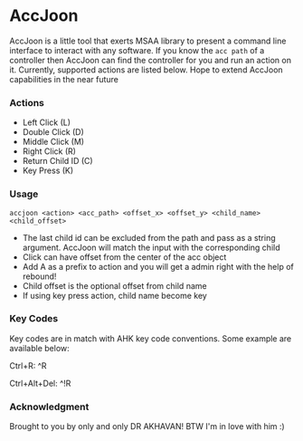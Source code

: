 # AccJoon
AccJoon is a little tool that exerts MSAA library to present a command line interface to interact with any software. If you know the `acc path` of a controller then AccJoon can find the controller for you and run an action on it. Currently, supported actions are listed below. Hope to extend AccJoon capabilities in the near future

### Actions
- Left Click (L)
- Double Click (D)
- Middle Click (M)
- Right Click (R)
- Return Child ID (C)
- Key Press (K)

### Usage
`accjoon <action> <acc_path> <offset_x> <offset_y> <child_name> <child_offset>`
* The last child id can be excluded from the path and pass as a string argument. AccJoon will match the input with the corresponding child
* Click can have offset from the center of the acc object
* Add A as a prefix to action and you will get a admin right with the help of rebound!
* Child offset is the optional offset from child name
* If using key press action, child name become key

### Key Codes
Key codes are in match with AHK key code conventions. Some example are available below:

Ctrl+R: ^R

Ctrl+Alt+Del: ^!R

### Acknowledgment
Brought to you by only and only DR AKHAVAN! BTW I'm in love with him :)
